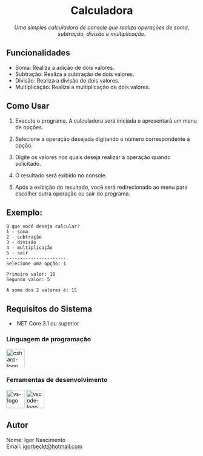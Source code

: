 <h1 align="center">Calculadora</h1>
<p align="center"><i>Uma simples calculadora de console que realiza operações de soma, subtração, divisão e multiplicação.</i></p>

## Funcionalidades

- Soma: Realiza a adição de dois valores.
- Subtração: Realiza a subtração de dois valores.
- Divisão: Realiza a divisão de dois valores.
- Multiplicação: Realiza a multiplicação de dois valores.

## Como Usar

1. Execute o programa. A calculadora será iniciada e apresentará um menu de opções.

2. Selecione a operação desejada digitando o número correspondente à opção.

3. Digite os valores nos quais deseja realizar a operação quando solicitado.

4. O resultado será exibido no console.

5. Após a exibição do resultado, você será redirecionado ao menu para escolher outra operação ou sair do programa.

## Exemplo:
```
O que você deseja calcular?
1 - soma
2 - subtração
3 - divisão
4 - multiplicação
5 - sair
----------------------
Selecione uma opção: 1
```
```
Primeiro valor: 10
Segundo valor: 5

A soma dos 2 valores é: 15
```



## Requisitos do Sistema

- .NET Core 3.1 ou superior
  
 ### Linguagem de programação
<p display="inline-block">
  <img width="48" src="https://www.freeiconspng.com/uploads/c-logo-icon-18.png" alt="csharp-logo"/>
</p>
                                                                                                  
### Ferramentas de desenvolvimento

<p display="inline-block">
  <img width="48" src="https://static.wikia.nocookie.net/logopedia/images/e/ec/Microsoft_Visual_Studio_2022.svg" alt="vs-logo"/>
  
  <img width="48" src="https://upload.wikimedia.org/wikipedia/commons/thumb/9/9a/Visual_Studio_Code_1.35_icon.svg/2048px-Visual_Studio_Code_1.35_icon.svg.png" alt="vscode-logo"/>
</p>


## Autor

Nome: Igor Nascimento                                                                                                                           
Email: igorbeckt@hotmail.com



